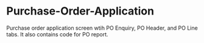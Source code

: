 # Purchase-Order-Application
Purchase order application screen wtih PO Enquiry, PO Header, and PO Line tabs. It also contains code for PO report.
